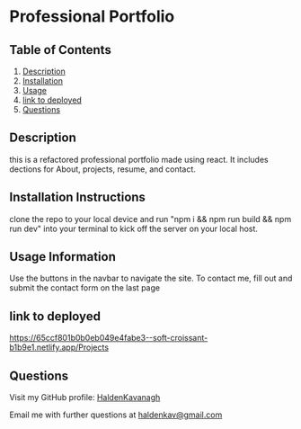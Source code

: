 # Professional Portfolio

## Table of Contents

1. [Description](#description)
2. [Installation](#Installation-Instructions)
3. [Usage](#Usage-Information)
4. [link to deployed](#link-to-deployed)
5. [Questions](#Questions)

## Description

this is a refactored professional portfolio made using react. It includes dections for About, projects, resume, and contact.

## Installation Instructions

clone the repo to your local device and run "npm i && npm run build && npm run dev" into your terminal to kick off the server on your local host.

## Usage Information

Use the buttons in the navbar to navigate the site. To contact me, fill out and submit the contact form on the last page

## link to deployed

https://65ccf801b0b0eb049e4fabe3--soft-croissant-b1b9e1.netlify.app/Projects

## Questions

Visit my GitHub profile: [HaldenKavanagh](https://github.com/HaldenKavanagh/)

Email me with further questions at haldenkav@gmail.com
